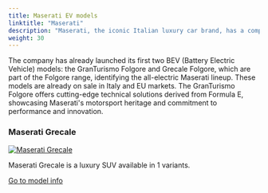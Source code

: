 ```yaml
---
title: Maserati EV models
linktitle: "Maserati"
description: "Maserati, the iconic Italian luxury car brand, has a comprehensive EV strategy as part of its commitment to electrification and sustainable growth. The brand has confirmed its dedication to a 100% Engineered and Made in Italy strategic plan, which is focused on bold electrification. Maserati is the first Italian luxury brand to develop and produce all-electric vehicles, and it's driving through a sustainable long-term profitable growth plan centered on consistent brand and product evolution."
weight: 30
---
```

<!-- markdownlint-disable MD033 -->
<!-- markdownlint-disable MD010 -->
The company has already launched its first two BEV (Battery Electric Vehicle) models: the GranTurismo Folgore and Grecale Folgore, which are part of the Folgore range, identifying the all-electric Maserati lineup. These models are already on sale in Italy and EU markets. The GranTurismo Folgore offers cutting-edge technical solutions derived from Formula E, showcasing Maserati's motorsport heritage and commitment to performance and innovation.

<div class="container p-3 mb-4 bg-body-tertiary rounded border">
<h3> Maserati Grecale</h3>
	<div class="row">
		<div class="col col-12 col-md-6">
			<a href="grecale"><img src="https://media.evkx.net/multimedia/models/maserati/grecale/grecale_folgore/main_1_st.jpg" class="img-fluid" alt="Maserati Grecale" ></a>
		</div>
		<div class="col col-12 col-md-6">
<p>
Maserati Grecale is a luxury SUV available in 1 variants.
</p>
	<a href="grecale/" class="btn btn-outline-primary" role="button">Go to model info</a>
		</div>
	</div>
</div>
